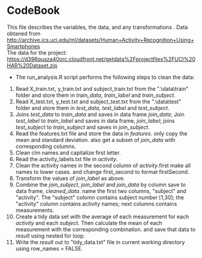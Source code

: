 CodeBook
=================================================
This file describes the variables, the data, and any transformations .
Data obtaned from
http://archive.ics.uci.edu/ml/datasets/Human+Activity+Recognition+Using+Smartphones      
The data for the project:  
https://d396qusza40orc.cloudfront.net/getdata%2Fprojectfiles%2FUCI%20HAR%20Dataset.zip
* The run_analysis.R script performs the following steps to clean the data:   
 1. Read X_train.txt, y_train.txt and subject_train.txt from the ".\\data\\train" folder and store them in *train_data*, *train_label* and *train_subject*.       
 2. Read X_test.txt, y_test.txt and subject_test.txt from the ".\\data\\test" folder and store them in *test_data*, *test_label* and *test_subject*.  
 3. Joins *test_data* to *train_data* and saves in data frame *join_data*; Join *test_label* to *train_label* and saves in data frame, *join_label*; joins *test_subject* to *train_subject* and saves in *join_subject*.  
 4. Read the features.txt file and store the data in *features*. only copy the mean and standard deviation. also get a subset of *join_data* with corresponding columns.  
 5. Clean clm names and capitalize first letter.   
 6. Read the activity_labels.txt file in *activity*.  
 7. Clean the activity names in the second column of *activity*.first make all names to lower cases. and change first_second to format firstSecond.  
 8. Transform the values of *join_label* as above.  
 9. Combine the *join_subject*, *join_label* and *join_data* by column save to data frame, *cleaned_data*. name the first two columns, "subject" and "activity". The "subject" colomn contains subject number [1,30]; the "activity" column contains activity names; next columns contains measurements.  
 10. Create a tidy data set with the average of each measurement for each *activity* and each *subject*. Then calculate the mean of each measurement with the corresponding combination. and save that data to *result* using nested for loop.
 11. Write the *result* out to "tidy_data.txt" file in current working directory using row_names = FALSE.

